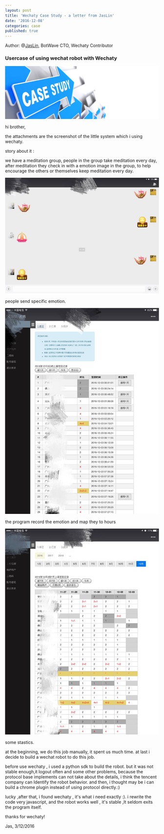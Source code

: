 ```yaml
---
layout: post
title: 'Wechaty Case Study - a letter from JasLin'
date: '2016-12-08'
categories: case
published: true
---
```


Author: @[JasLin](https://github.com/jaslin/), BotWave CTO, Wechaty Contributor

### Usercase of using wechat robot with Wechaty

![Case Study][jaslin-case]

hi brother,
 
the attachments are the screenshot of the little system which i using wechaty.

story about it :

we have a meditation group, people in the group take meditation every day, after meditation they check in with a emotion image in the group, to help  encourage the others or themselves keep meditation every day.

![Send][jaslin-send]

people send specific emotion. 

![Record][jaslin-record]

the program record the emotion and map they to hours

![Statistics][jaslin-statistics]

some stastics.

at the beginning, we do this job manually, it spent us much time. at last i decide to build a wechat robot to do this job.

before use wechaty , i used a python sdk to build the robot. but it was not stable enough,it logout often and some other problems, because the protocol base implements can not take about the details, i think the tencent company can Identify the robot behavior. and then, i thought may be i can build a chrome plugin instead of using protocol directly.:) 

lucky ,after that, i found wechaty , it's what i need exactly :). i rewrite the code very javascript, and the robot works well , it's stable ,It seldom exits the program itself.

thanks for wechaty!

Jas, 3/12/2016

[jaslin-case]: /download/2016/jaslin-case-study.jpg
[jaslin-record]: /download/2016/jaslin-use-case-record.jpg
[jaslin-send]: /download/2016/jaslin-use-case-send.jpg
[jaslin-statistics]: /download/2016/jaslin-use-case-statistics.jpg

